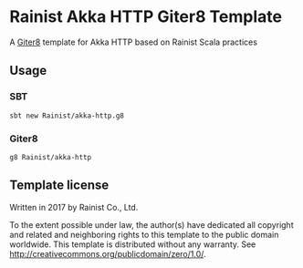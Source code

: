 # Rainist Akka HTTP Giter8 Template

A [Giter8][g8] template for Akka HTTP based on Rainist Scala practices

## Usage

### SBT

`sbt new Rainist/akka-http.g8`

### Giter8

`g8 Rainist/akka-http`

## Template license

Written in 2017 by Rainist Co., Ltd.

To the extent possible under law, the author(s) have dedicated all copyright and related
and neighboring rights to this template to the public domain worldwide.
This template is distributed without any warranty. See <http://creativecommons.org/publicdomain/zero/1.0/>.

[g8]: http://www.foundweekends.org/giter8/
